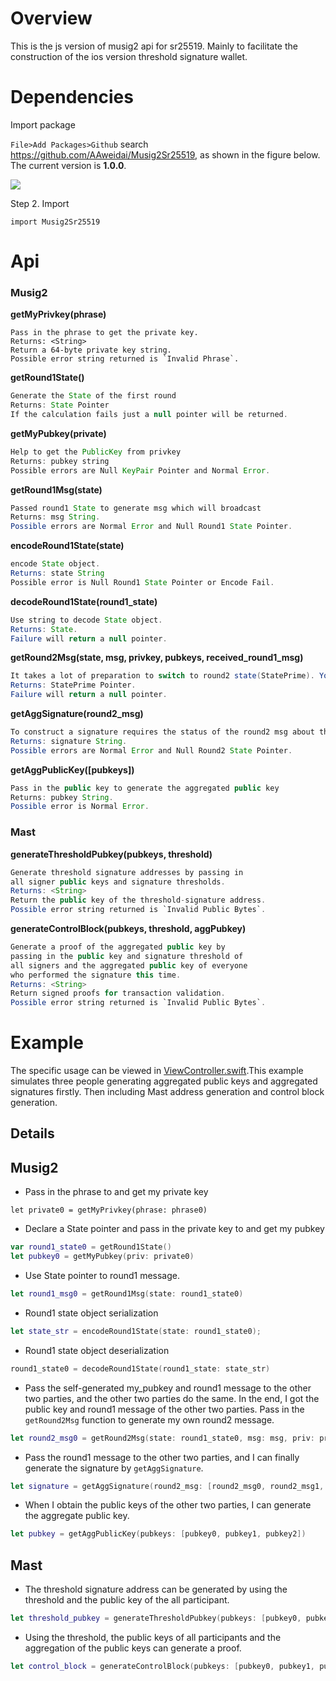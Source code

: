 # Overview

This is the js version of musig2 api for sr25519. Mainly to facilitate the construction of the ios version threshold signature wallet.

# Dependencies

Import package

`File>Add Packages>Github` search https://github.com/AAweidai/Musig2Sr25519, as shown in the figure below. The current version is **1.0.0**.

![](https://cdn.jsdelivr.net/gh/AAweidai/PictureBed@master/taproot/16329983286771632998328618.png)

Step 2. Import
```
import Musig2Sr25519
```

# Api
### Musig2
**getMyPrivkey(phrase)**

```
Pass in the phrase to get the private key.
Returns: <String>
Return a 64-byte private key string.
Possible error string returned is `Invalid Phrase`.
```

**getRound1State()**

```java
Generate the State of the first round
Returns: State Pointer 
If the calculation fails just a null pointer will be returned.
```

**getMyPubkey(private)**

```java
Help to get the PublicKey from privkey
Returns: pubkey string 
Possible errors are Null KeyPair Pointer and Normal Error.
```

**getRound1Msg(state)**

```java
Passed round1 State to generate msg which will broadcast
Returns: msg String. 
Possible errors are Normal Error and Null Round1 State Pointer.
```

**encodeRound1State(state)**

```java
encode State object.
Returns: state String 
Possible error is Null Round1 State Pointer or Encode Fail.
```

**decodeRound1State(round1_state)**

```java
Use string to decode State object.
Returns: State. 
Failure will return a null pointer.
```

**getRound2Msg(state, msg, privkey, pubkeys, received_round1_msg)**

```java
It takes a lot of preparation to switch to round2 state(StatePrime). You need the round1 State, the message to sign for it, your own private key, everyone's public key, and everyone else's msgs from the round1.
Returns: StatePrime Pointer. 
Failure will return a null pointer.
```

**getAggSignature(round2_msg)**

```java
To construct a signature requires the status of the round2 msg about the second round of all other signers, and its own R.
Returns: signature String. 
Possible errors are Normal Error and Null Round2 State Pointer.
```

**getAggPublicKey([pubkeys])**
```java
Pass in the public key to generate the aggregated public key
Returns: pubkey String. 
Possible error is Normal Error.
```

### Mast

**generateThresholdPubkey(pubkeys, threshold)**
```java
Generate threshold signature addresses by passing in 
all signer public keys and signature thresholds.
Returns: <String>
Return the public key of the threshold-signature address.
Possible error string returned is `Invalid Public Bytes`.
```
**generateControlBlock(pubkeys, threshold, aggPubkey)**
```java
Generate a proof of the aggregated public key by 
passing in the public key and signature threshold of 
all signers and the aggregated public key of everyone 
who performed the signature this time.
Returns: <String>
Return signed proofs for transaction validation.
Possible error string returned is `Invalid Public Bytes`.
```

# Example

The specific usage can be viewed in [ViewController.swift](Musig2Sr25519Demo/ViewController.swift).This example simulates three people generating aggregated public keys and aggregated signatures firstly. Then including Mast address generation and control block generation.

## Details

## Musig2

- Pass in the phrase to  and get my private key

~~~
let private0 = getMyPrivkey(phrase: phrase0)
~~~

- Declare a State pointer and pass in the private key to  and get my pubkey

~~~swift
var round1_state0 = getRound1State()
let pubkey0 = getMyPubkey(priv: private0)
~~~

- Use State pointer to  round1 message.

~~~swift
let round1_msg0 = getRound1Msg(state: round1_state0)
~~~

- Round1 state object serialization

~~~swift
let state_str = encodeRound1State(state: round1_state0);
~~~

- Round1 state object deserialization

~~~swift
round1_state0 = decodeRound1State(round1_state: state_str)
~~~

- Pass the self-generated my_pubkey and round1 message to the other two parties, and the other two parties do the same. In the end, I got the public key and round1 message of the other two parties. Pass in the `getRound2Msg` function to generate my own round2 message. 

~~~swift
let round2_msg0 = getRound2Msg(state: round1_state0, msg: msg, priv: private0, pubkeys: [pubkey0, pubkey1, pubkey2], received_round1_msg:[round1_msg1, round1_msg2])
~~~

- Pass the round1 message to the other two parties, and I can finally generate the signature by `getAggSignature`. 

~~~swift
let signature = getAggSignature(round2_msg: [round2_msg0, round2_msg1, round2_msg2])
~~~

- When I obtain the public keys of the other two parties, I can generate the aggregate public key. 

~~~swift
let pubkey = getAggPublicKey(pubkeys: [pubkey0, pubkey1, pubkey2])
~~~

## Mast

- The threshold signature address can be generated by using the threshold and the public key of the all participant.

~~~swift
let threshold_pubkey = generateThresholdPubkey(pubkeys: [pubkey0, pubkey1, pubkey2], threshold: 2);
~~~

- Using the threshold, the public keys of all participants and the aggregation of the public keys can generate a proof.

~~~swift
let control_block = generateControlBlock(pubkeys: [pubkey0, pubkey1, pubkey2], threshold: 2, agg_pubkey: pubkey01)
~~~





